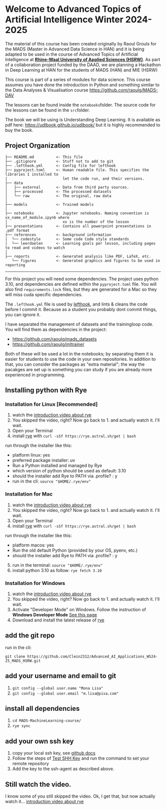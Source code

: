 Welcome to Advanced Topics of Artificial Intelligence Winter 2024-2025
==============================

The material of this course has been created originally by Raoul Grouls for the MADS (Master in Advanced Data Science in HAN) and it is being adapted to be used in the course of Advanced Topics of Artificial Intelligence at [**Rhine-Waal University of Applied Sciences (HSRW)**](https://www.hsrw.eu/). 
As part of a collaboration project funded by the DAAD, we are planning a Hackathon in Deep Learning at HAN for the students of MADS (HAN) and MIE (HSRW)

This course is part of a series of modules for data science.
This course assumes you have done the introduction in Python and something similar to the Data Analyses & Visualisation course https://github.com/raoulg/MADS-DAV


The lessons can be found inside the `notebooks`folder.
The source code for the lessons can be found in the `src`folder.

The book we will be using is Understanding Deep Learning. It is available as pdf here: https://udlbook.github.io/udlbook/ but it is highly recommended to buy the book.


Project Organization
------------

    ├── README.md          <- This file
    ├── .gitignore         <- Stuff not to add to git
    ├── .lefthook.yml      <- Config file for lefthook
    ├── pyproject.toml     <- Human readable file. This specifies the libraries I installed to
    |                         let the code run, and their versions.
    ├── data
    │   ├── external       <- Data from third party sources.
    │   ├── processed      <- The processed datasets
    │   └── raw            <- The original, raw data
    │
    ├── models             <- Trained models
    │
    ├── notebooks          <- Jupyter notebooks. Naming convention is xx_name_of_module.ipynb where
    │                         xx is the number of the lesson
    ├── presentations      <- Contains all powerpoint presentations in .pdf format
    ├── references         <- background information
    |  └── codestyle       <- Some code Code style standards
    |  └── leerdoelen      <- Learning goals per lesson, including pages to read and videos to watch
    │
    ├── reports            <- Generated analysis like PDF, LaTeX, etc.
       └── figures         <- Generated graphics and figures to be used in reporting

--------

For this project you will need some dependencies.
The project uses python 3.10, and dependencies are defined within the `pyproject.toml` file. You will also find `requirements.lock` files, but they are generated for a Mac so they will miss cuda specific dependencies.

The `.lefthook.yml` file is used by [lefthook](https://github.com/evilmartians/lefthook), and lints & cleans the code before I commit it. Because as a student you probably dont commit things, you can ignore it.

I have separated the management of datasets and the trainingloop code. You will find them as dependencies in the project:
- https://github.com/raoulg/mads_datasets
- https://github.com/raoulg/mltrainer

Both of these will be used a lot in the notebooks; by separating them it is easier for students to use the code in your own repositories.
In addition to that, you can consider the packages as "extra material"; the way the pacakges are set up is something you can study if you are already more experienced in programming.
## Installing python with Rye

### Installation for Linux [Recommended]
1. watch the [introduction video about rye](https://rye.astral.sh/guide/)
2. You skipped the video, right? Now go back to 1. and actually watch it. I'll wait.
3. Open your Terminal
4. install [rye](https://rye.astral.sh/) with `curl -sSf https://rye.astral.sh/get | bash`

run through the installer like this:
- platform linux: yes
- preferred package installer: uv
- Run a Python installed and managed by Rye
- which version of python should be used as default: 3.10
- should the installer add Rye to PATH via .profile? : y
- run in the cli: `source "$HOME/.rye/env"`

### Installation for Mac
1. watch the [introduction video about rye](https://rye.astral.sh/guide/)
2. You skipped the video, right? Now go back to 1. and actually watch it. I'll wait.
3. Open your Terminal
4. install [rye](https://rye.astral.sh/) with `curl -sSf https://rye.astral.sh/get | bash`

run through the installer like this:
- platform macos: yes
- Run the old default Python (provided by your OS, pyenv, etc.)
- should the installer add Rye to PATH via .profile? : y

5. run in the terminal: `source "$HOME/.rye/env"`
6. install python 3.10 as follow: `rye fetch 3.10`


### Installation for Windows

1. watch the [introduction video about rye](https://rye.astral.sh/guide/)
2. You skipped the video, right? Now go back to 1. and actually watch it. I'll wait.
3. Activate "Developer Mode" on Windows. Follow the instruction of **Windows Developer Mode** [See this page](https://rye.astral.sh/guide/faq/#windows-developer-mode)
4. Download and install the latest release of [rye](https://rye.astral.sh/) 


## add the git repo
run in the cli:

`git clone https://github.com/Clein2312/Advanced_AI_Applications_WS24-25_MADS_HSRW.git`

## add your username and email to git
1. `git config --global user.name "Mona Lisa"`
2. `git config --global user.email "m.lisa@pisa.com"`

## install all dependencies
1. `cd MADS-MachineLearning-course/`
2. `rye sync`

## add your own ssh key
1. copy your local ssh key, see [github docs](https://docs.github.com/en/authentication/connecting-to-github-with-ssh/generating-a-new-ssh-key-and-adding-it-to-the-ssh-agent)
2. Follow the steps of [Test SHH Key](https://gist.github.com/xirixiz/b6b0c6f4917ce17a90e00f9b60566278) and run the command to set your remote repository
3. Add the key to the ssh-agent as described above. 

## Still watch the video.

I know some of you still skipped the video. Ok, I get that, but now actually watch it... [introduction video about rye](https://rye.astral.sh/guide/)
